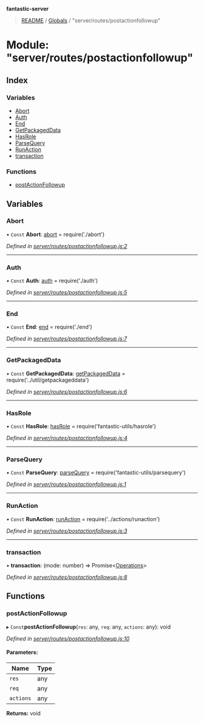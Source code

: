 **fantastic-server**

> [README](../README.md) / [Globals](../globals.md) / "server/routes/postactionfollowup"

# Module: "server/routes/postactionfollowup"

## Index

### Variables

* [Abort](_server_routes_postactionfollowup_.md#abort)
* [Auth](_server_routes_postactionfollowup_.md#auth)
* [End](_server_routes_postactionfollowup_.md#end)
* [GetPackagedData](_server_routes_postactionfollowup_.md#getpackageddata)
* [HasRole](_server_routes_postactionfollowup_.md#hasrole)
* [ParseQuery](_server_routes_postactionfollowup_.md#parsequery)
* [RunAction](_server_routes_postactionfollowup_.md#runaction)
* [transaction](_server_routes_postactionfollowup_.md#transaction)

### Functions

* [postActionFollowup](_server_routes_postactionfollowup_.md#postactionfollowup)

## Variables

### Abort

• `Const` **Abort**: [abort](_server_routes_abort_.md#abort) = require('./abort')

*Defined in [server/routes/postactionfollowup.js:2](https://github.com/besimorhino/project-fantastic/blob/a9b4b41/server/routes/postactionfollowup.js#L2)*

___

### Auth

• `Const` **Auth**: [auth](_server_routes_auth_index_.md#auth) = require('./auth')

*Defined in [server/routes/postactionfollowup.js:5](https://github.com/besimorhino/project-fantastic/blob/a9b4b41/server/routes/postactionfollowup.js#L5)*

___

### End

• `Const` **End**: [end](_server_routes_end_.md#end) = require('./end')

*Defined in [server/routes/postactionfollowup.js:7](https://github.com/besimorhino/project-fantastic/blob/a9b4b41/server/routes/postactionfollowup.js#L7)*

___

### GetPackagedData

• `Const` **GetPackagedData**: [getPackagedData](_server_util_getpackageddata_.md#getpackageddata) = require('../util/getpackageddata')

*Defined in [server/routes/postactionfollowup.js:6](https://github.com/besimorhino/project-fantastic/blob/a9b4b41/server/routes/postactionfollowup.js#L6)*

___

### HasRole

• `Const` **HasRole**: [hasRole](_packages_fantastic_utils_hasrole_.md#hasrole) = require('fantastic-utils/hasrole')

*Defined in [server/routes/postactionfollowup.js:4](https://github.com/besimorhino/project-fantastic/blob/a9b4b41/server/routes/postactionfollowup.js#L4)*

___

### ParseQuery

• `Const` **ParseQuery**: [parseQuery](_packages_fantastic_utils_parsequery_.md#parsequery) = require('fantastic-utils/parsequery')

*Defined in [server/routes/postactionfollowup.js:1](https://github.com/besimorhino/project-fantastic/blob/a9b4b41/server/routes/postactionfollowup.js#L1)*

___

### RunAction

• `Const` **RunAction**: [runAction](_server_actions_runaction_index_.md#runaction) = require('../actions/runaction')

*Defined in [server/routes/postactionfollowup.js:3](https://github.com/besimorhino/project-fantastic/blob/a9b4b41/server/routes/postactionfollowup.js#L3)*

___

### transaction

•  **transaction**: (mode: number) => Promise\<[Operations](_packages_fantastic_utils_db_types_d_.md#operations)>

*Defined in [server/routes/postactionfollowup.js:8](https://github.com/besimorhino/project-fantastic/blob/a9b4b41/server/routes/postactionfollowup.js#L8)*

## Functions

### postActionFollowup

▸ `Const`**postActionFollowup**(`res`: any, `req`: any, `actions`: any): void

*Defined in [server/routes/postactionfollowup.js:10](https://github.com/besimorhino/project-fantastic/blob/a9b4b41/server/routes/postactionfollowup.js#L10)*

#### Parameters:

Name | Type |
------ | ------ |
`res` | any |
`req` | any |
`actions` | any |

**Returns:** void
